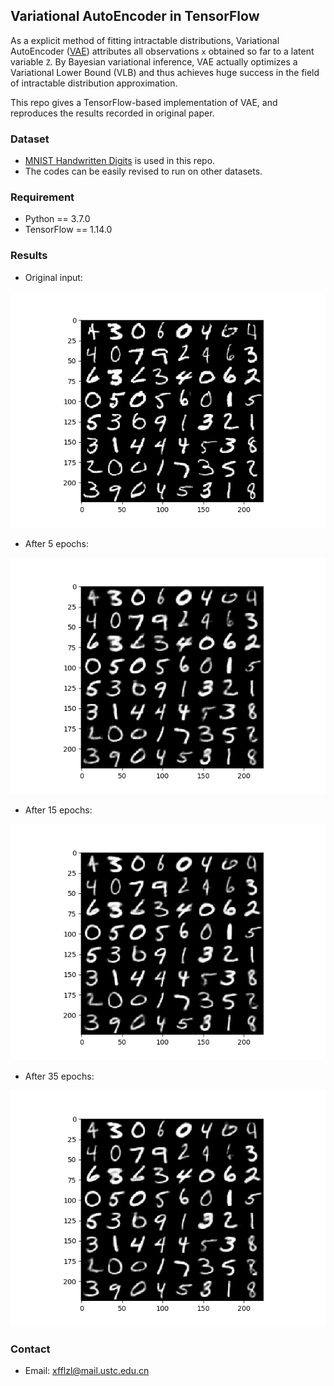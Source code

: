 ## Variational AutoEncoder in TensorFlow

As a explicit method of fitting intractable distributions, Variational AutoEncoder ([VAE](https://arxiv.org/abs/1312.6114v10)) attributes all observations `x` obtained so far to a latent variable `Z`. By Bayesian variational inference, VAE actually optimizes a Variational Lower Bound (VLB) and thus achieves huge success in the field of intractable distribution approximation.

This repo gives a TensorFlow-based implementation of VAE, and reproduces the results recorded in original paper.

### Dataset

* [MNIST Handwritten Digits](https://cs.nyu.edu/~roweis/data/mnist_all.mat) is used in this repo.
* The codes can be easily revised to run on other datasets.

### Requirement

* Python == 3.7.0
* TensorFlow == 1.14.0

### Results

* Original input: 

![](https://github.com/xfflzl/tf-VAE/raw/master/results/original_X.png)

* After 5 epochs: 

![](https://github.com/xfflzl/tf-VAE/raw/master/results/generated_X_epoch_5.png)

* After 15 epochs: 

![](https://github.com/xfflzl/tf-VAE/raw/master/results/generated_X_epoch_15.png)

* After 35 epochs: 

![](https://github.com/xfflzl/tf-VAE/raw/master/results/generated_X_epoch_35.png)

### Contact

* Email: xfflzl@mail.ustc.edu.cn